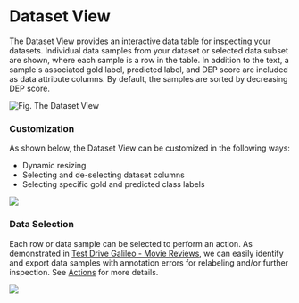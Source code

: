 # Dataset View

The Dataset View provides an interactive data table for inspecting your datasets. Individual data samples from your dataset or selected data subset are shown, where each sample is a row in the table. In addition to the text, a sample's associated gold label, predicted label, and DEP score are included as data attribute columns. By default, the samples are sorted by decreasing DEP score.&#x20;

![Fig. The Dataset View](<../../.gitbook/assets/Screen Shot 2021-12-14 at 8.25.10 AM.png>)

### Customization

As shown below, the Dataset View can be customized in the following ways:

* Dynamic resizing
* Selecting and de-selecting dataset columns
* Selecting specific gold and predicted class labels

![](../../.gitbook/assets/Dataset\_View.gif)

### Data Selection

Each row or data sample can be selected to perform an action. As demonstrated in [Test Drive Galileo - Movie Reviews](../../galileo-console-guides/multi-class-text-classification/using-galileo-effectively-for-multi-class-use-cases.md#identify-annotation-errors), we can easily identify and export data samples with annotation errors for relabeling and/or further inspection. See [Actions](actions.md) for more details.

![](../../.gitbook/assets/Final6.gif)
